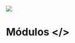 <img src="https://cdn.discordapp.com/attachments/1093227248162717776/1093227413871284274/onebitcode-banner.jpg"></img>

# Módulos </>
